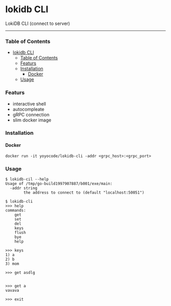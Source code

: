 # lokidb CLI
LokiDB CLI (connect to server)

---

### Table of Contents
- [lokidb CLI](#lokidb-cli)
    - [Table of Contents](#table-of-contents)
    - [Featurs](#featurs)
    - [Installation](#installation)
      - [Docker](#docker)
    - [Usage](#usage)


### Featurs
- interactive shell
- autocompleate
- gRPC connection
- slim docker image


### Installation
#### Docker
```
docker run -it yoyocode/lokidb-cli -addr <grpc_host>:<grpc_port>
```

### Usage
```shell
$ lokidb-cil --help
Usage of /tmp/go-build1997907887/b001/exe/main:
  -addr string
        the address to connect to (default "localhost:50051")
```

```shell
$ lokidb-cli
>>> help
commands:
    get 
    set 
    del 
    keys 
    flush 
    bye 
    help 

>>> keys
1) a
2) b
3) mom

>>> get asdlg


>>> get a
vavava

>>> exit
```